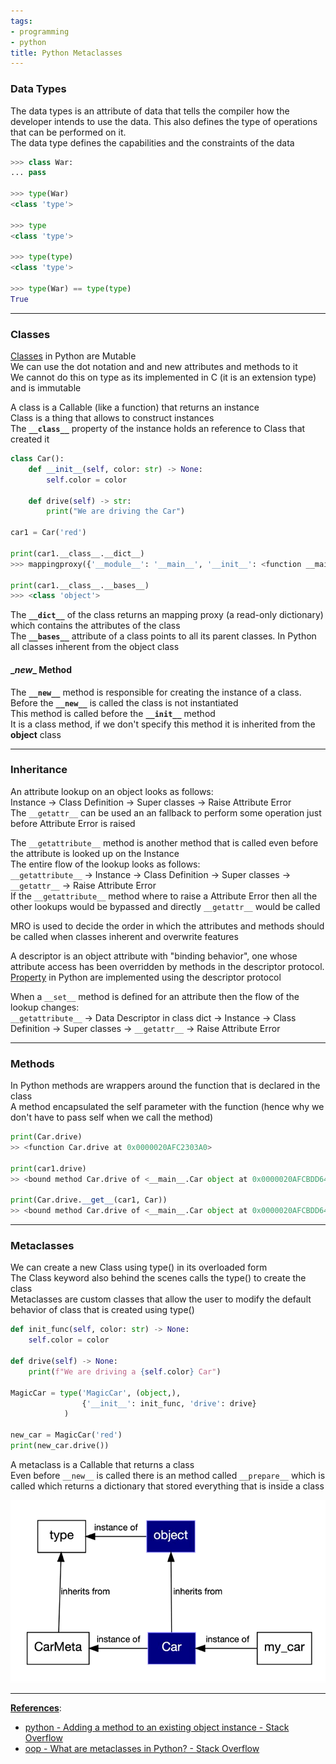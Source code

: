 ```yaml
---
tags:
- programming
- python
title: Python Metaclasses
---
```


### Data Types

The data types is an attribute of data that tells the compiler how the developer intends to use the data. This also defines the type of operations that can be performed on it.  
The data type defines the capabilities and the constraints of the data

````python
>>> class War:  
... pass  

>>> type(War)  
<class 'type'>

>>> type  
<class 'type'>

>>> type(type)  
<class 'type'>

>>> type(War) == type(type)
True
````

---

### Classes

[Classes](../object-oriented-concepts/python-classes.md) in Python are Mutable  
We can use the dot notation and and new attributes and methods to it  
We cannot do this on type as its implemented in C (it is an extension type) and is immutable

A class is a Callable (like a function) that returns an instance  
Class is a thing that allows to construct instances  
The **`__class__`** property of the instance holds an reference to Class that created it

````python
class Car():
    def __init__(self, color: str) -> None:
        self.color = color

    def drive(self) -> str:
        print("We are driving the Car")

car1 = Car('red')

print(car1.__class__.__dict__)
>>> mappingproxy({'__module__': '__main__', '__init__': <function __main__.Car.__init__(self, color: str) -> None>, 'drive': <function __main__.Car.drive(self) -> str>, '__dict__': <attribute '__dict__' of 'Car' objects>, '__weakref__': <attribute '__weakref__' of 'Car' objects>, '__doc__': None})

print(car1.__class__.__bases__)
>>> <class 'object'>
````

The **`__dict__`** of the class returns an mapping proxy (a read-only dictionary) which contains the attributes of the class  
The **`__bases__`** attribute of a class points to all its parent classes. In Python all classes inherent from the object class

#### \_*new*\_ Method

The **`__new__`** method is responsible for creating the instance of a class. Before the **`__new__`** is called the class is not instantiated  
This method is called before the **`__init__`** method  
It is a class method, if we don't specify this method it is inherited from the **object** class

---

### Inheritance

An attribute lookup on an object looks as follows:  
Instance → Class Definition → Super classes → Raise Attribute Error  
The `__getattr__` can be used an an fallback to perform some operation just before Attribute Error is raised

The `__getattribute__` method is another method that is called even before the attribute is looked up on the Instance  
The entire flow of the lookup looks as follows:  
`__getattribute__` → Instance → Class Definition → Super classes → `__getattr__` → Raise Attribute Error  
If the `__getattribute__` method where to raise a Attribute Error then all the other lookups would be bypassed and directly `__getattr__` would be called

MRO is used to decide the order in which the attributes and methods should be called when classes inherent and overwrite features

A descriptor is an object attribute with "binding behavior", one whose attribute access has been overridden by methods in the descriptor protocol.  
[Property](../object-oriented-concepts/property.md) in Python are implemented using the descriptor protocol

When a `__set__` method is defined for an attribute then the flow of the lookup changes:  
`__getattribute__` → Data Descriptor in class dict → Instance → Class Definition → Super classes → `__getattr__` → Raise Attribute Error

---

### Methods

In Python methods are wrappers around the function that is declared in the class  
A method encapsulated the self parameter with the function (hence why we don't have to pass self when we call the method)

````python
print(Car.drive)
>> <function Car.drive at 0x0000020AFC2303A0>

print(car1.drive)
>> <bound method Car.drive of <__main__.Car object at 0x0000020AFCBDD640>>

print(Car.drive.__get__(car1, Car))
>> <bound method Car.drive of <__main__.Car object at 0x0000020AFCBDD640>>
````

---

### Metaclasses

We can create a new Class using type() in its overloaded form  
The Class keyword also behind the scenes calls the type() to create the class  
Metaclasses are custom classes that allow the user to modify the default behavior of class that is created using type()

````python
def init_func(self, color: str) -> None:
    self.color = color

def drive(self) -> None:
    print(f"We are driving a {self.color} Car")

MagicCar = type('MagicCar', (object,), 
				{'__init__': init_func, 'drive': drive}
			)

new_car = MagicCar('red')
print(new_car.drive())
````

A metaclass is a Callable that returns a class  
Even before `__new__` is called there is an method called `__prepare__` which is called which returns a dictionary that stored everything that is inside a class

![Python Metaclasses|450](../images/python-metaclasses.png)

---

**<u>References</u>**:

* [python - Adding a method to an existing object instance - Stack Overflow](https://stackoverflow.com/questions/972/adding-a-method-to-an-existing-object-instance)
* [oop - What are metaclasses in Python? - Stack Overflow](https://stackoverflow.com/questions/100003/what-are-metaclasses-in-python)